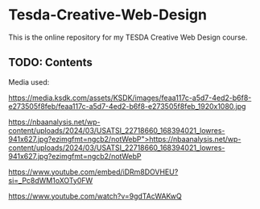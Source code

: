 # Tesda-Creative-Web-Design

This is the online repository for my TESDA Creative Web Design course.

## TODO: Contents

Media used:

https://media.ksdk.com/assets/KSDK/images/feaa117c-a5d7-4ed2-b6f8-e273505f8feb/feaa117c-a5d7-4ed2-b6f8-e273505f8feb_1920x1080.jpg

https://nbaanalysis.net/wp-content/uploads/2024/03/USATSI_22718660_168394021_lowres-941x627.jpg?ezimgfmt=ngcb2/notWebP">https://nbaanalysis.net/wp-content/uploads/2024/03/USATSI_22718660_168394021_lowres-941x627.jpg?ezimgfmt=ngcb2/notWebP

https://www.youtube.com/embed/iDRm8DOVHEU?si=_Pc8dWM1oXOTy0FW

https://www.youtube.com/watch?v=9gdTAcWAKwQ
